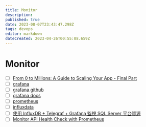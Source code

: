 ```yaml
---
title: Monitor
description: 
published: true
date: 2023-08-07T23:43:47.298Z
tags: devops
editor: markdown
dateCreated: 2023-04-26T00:55:08.659Z
---
```


# Monitor
- [ ] [From 0 to Millions: A Guide to Scaling Your App - Final Part](https://blog.bytebytego.com/p/from-0-to-millions-a-guide-to-scaling-47a)
- [ ] [grafana](https://grafana.com/)
- [ ] [grafana github](https://github.com/grafana/grafana)
- [ ] [grafana docs](https://grafana.com/docs/)
- [ ] [prometheus](https://prometheus.io/)
- [ ] [influxdata](https://www.influxdata.com/time-series-platform/telegraf/)
- [ ] [使用 InfluxDB ‎+ Telegraf + Grafana 監視 SQL Server 平台資源](https://dotblogs.com.tw/yc421206/2020/03/13/via_Influxdb_telegraf_grafana_monitor_sql_server_platform_resources)
- [ ] [Monitor API Health Check with Prometheus](https://medium.com/apache-apisix/monitor-api-health-check-with-prometheus-8edde9025928)
